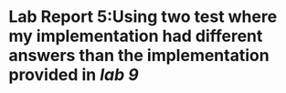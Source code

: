 # Lab Report 5:Using two test where my implementation had different answers than the implementation provided in *lab 9*